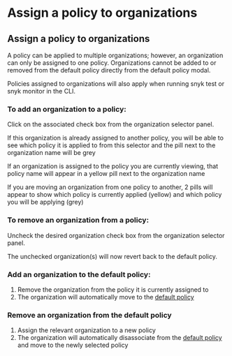 # Assign a policy to organizations

##  Assign a policy to organizations

A policy can be applied to multiple organizations; however, an organization can only be assigned to one policy. Organizations cannot be added to or removed from the default policy directly from the default policy modal.

Policies assigned to organizations will also apply when running snyk test or snyk monitor in the CLI.

### To add an organization to a policy:

Click on the associated check box from the organization selector panel. 

If this organization is already assigned to another policy, you will be able to see which policy it is applied to from this selector and the pill next to the organization name will be grey

If an organization is assigned to the policy you are currently viewing, that policy name will appear in a yellow pill next to the organization name

If you are moving an organization from one policy to another, 2 pills will appear to show which policy is currently applied \(yellow\) and which policy you will be applying \(grey\)

###  

### To remove an organization from a policy: 

Uncheck the desired organization check box from the organization selector panel.

The unchecked organization\(s\) will now revert back to the default policy.

###  Add an organization to the default policy:

1. Remove the organization from the policy it is currently assigned to
2. The organization will automatically move to the [default policy](/hc/en-us/articles/360007476397)

### Remove an organization from the default policy

1. Assign the relevant organization to a new policy 
2. The organization will automatically disassociate from the [default policy](/hc/en-us/articles/360007476397) and move to the newly selected policy

